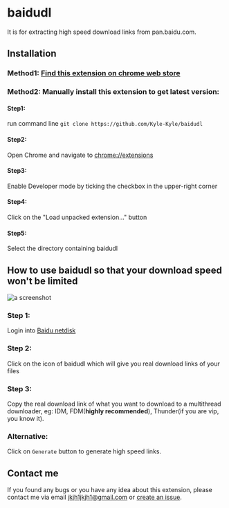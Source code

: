 # baidudl
It is for extracting high speed download links from pan.baidu.com.

## Installation

### Method1: [Find this extension on chrome web store](https://chrome.google.com/webstore/detail/baidudl/mccebkegnopjehbdbjbepjkoefnlkhef)

### Method2: Manually install this extension to get latest version:
#### Step1:
run command line `git clone https://github.com/Kyle-Kyle/baidudl`
#### Step2:
Open Chrome and navigate to [chrome://extensions](chrome://extensions)
#### Step3:
Enable Developer mode by ticking the checkbox in the upper-right corner
#### Step4:
Click on the "Load unpacked extension..." button
#### Step5:
Select the directory containing baidudl

## How to use baidudl so that your download speed won't be limited
![a screenshot](https://raw.githubusercontent.com/Kyle-Kyle/baidudl/master/extension/screenshot.png)

### Step 1:
Login into [Baidu netdisk](https://pan.baidu.com)
### Step 2:
Click on the icon of baidudl which will give you real download links of your files
### Step 3:
Copy the real download link of what you want to download to a multithread downloader, eg: IDM, FDM(**highly recommended**), Thunder(if you are vip, you know it).
### Alternative:
Click on `Generate` button to generate high speed links.

## Contact me
If you found any bugs or you have any idea about this extension, please contact me via email jkjh1jkjh1@gmail.com or [create an issue](https://github.com/Kyle-Kyle/baidudl/issues/new).
